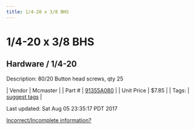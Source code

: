 ```yaml
---
title: 1/4-20 x 3/8 BHS
---
```


# 1/4-20 x 3/8 BHS
## Hardware / 1/4-20
Description: 	80/20 Button head screws, qty 25 

| Vendor | Mcmaster | 
| Part # | [91355A080](https://www.mcmaster.com/#91355A080) | 
| Unit Price | $7.85 | 
| Tags: | [suggest tags](https://docs.google.com/forms/d/e/1FAIpQLSeWyY8v3RgOty-MyWmh9U0iivNYN_molChYyS-0U-o-kOAv_g/viewform) | 

Last updated: Sat Aug 05 23:35:17 PDT 2017

 [Incorrect/Incomplete information?](https://docs.google.com/forms/d/e/1FAIpQLSeWyY8v3RgOty-MyWmh9U0iivNYN_molChYyS-0U-o-kOAv_g/viewform)